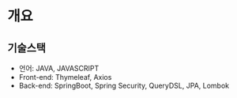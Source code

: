 # 개요
## 기술스택
* 언어: JAVA, JAVASCRIPT
* Front-end: Thymeleaf, Axios
* Back-end: SpringBoot, Spring Security, QueryDSL, JPA, Lombok
## 
